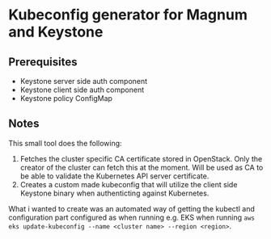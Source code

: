 # Kubeconfig generator for Magnum and Keystone

## Prerequisites
* Keystone server side auth component
* Keystone client side auth component
* Keystone policy ConfigMap

## Notes
This small tool does the following:
1. Fetches the cluster specific CA certificate stored in OpenStack. Only the creator of the cluster can fetch this at the moment. Will be used as CA to be able to validate the Kubernetes API server certificate.
2. Creates a custom made kubeconfig that will utilize the client side Keystone binary when authenticting against Kubernetes.

What i wanted to create was an automated way of getting the kubectl and configuration part configured as when running e.g. EKS when running `aws eks update-kubeconfig --name <cluster name> --region <region>`.

